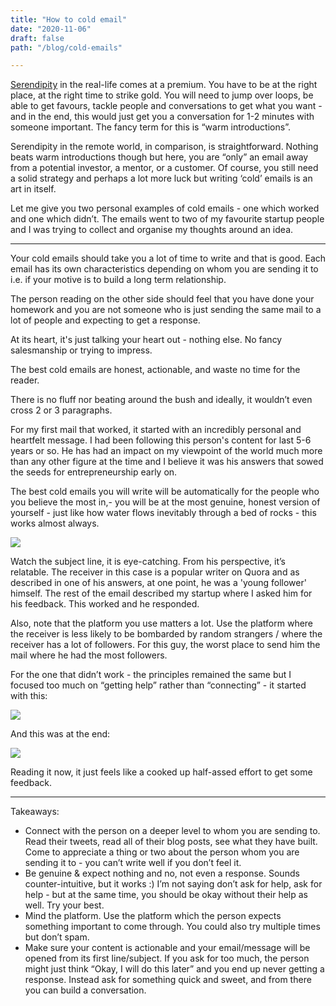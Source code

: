 ```yaml
---
title: "How to cold email"
date: "2020-11-06"
draft: false
path: "/blog/cold-emails"

---
```


[Serendipity](https://akhilkg.me/blog/serendipity) in the real-life comes at a premium. You have to be at the right place, at the right time to strike gold. You will need to jump over loops, be able to get favours, tackle people and conversations to get what you want - and in the end, this would just get you a conversation for 1-2 minutes with someone important. 
The fancy term for this is “warm introductions”.

Serendipity in the remote world, in comparison, is straightforward. 
Nothing beats warm introductions though but here, you are “only” an email away from a potential investor, a mentor, or a customer. 
Of course, you still need a solid strategy and perhaps a lot more luck but writing ‘cold’ emails is an art in itself.

Let me give you two personal examples of cold emails - one which worked and one which didn’t. The emails went to two of my favourite startup people and I was trying to collect and organise my thoughts around an idea.

--------

Your cold emails should take you a lot of time to write and that is good. Each email has its own characteristics depending on whom you are sending it to  i.e. if your motive is to build a long term relationship.

The person reading on the other side should feel that you have done your homework and you are not someone who is just sending the same mail to a lot of people and expecting to get a response.

At its heart, it's just talking your heart out - nothing else. No fancy salesmanship or trying to impress. 

The best cold emails are honest, actionable, and waste no time for the reader. 

There is no fluff nor beating around the bush and ideally, it wouldn’t even cross 2 or 3 paragraphs.

For my first mail that worked, it started with an incredibly personal and heartfelt message. I had been following this person's content for last 5-6 years or so. He has had an impact on my viewpoint of the world much more than any other figure at the time and I believe it was his answers that sowed the seeds for entrepreneurship early on.

The best cold emails you will write will be automatically for the people who you believe the most in,- you will be at the most genuine, honest version of yourself  - just like how water flows inevitably through a bed of rocks - this works almost always.

<img src="https://user-images.githubusercontent.com/32199592/98252728-44892880-1fa0-11eb-90f9-d9f2ef37bf65.jpg"/>

Watch the subject line, it is eye-catching. From his perspective, it’s relatable. The receiver in this case is a popular writer on Quora and as described in one of his answers, at one point, he was a 'young follower' himself. The rest of the email described my startup where I asked him for his feedback.
This worked and he responded.

Also, note that the platform you use matters a lot. Use the platform where the receiver is less likely to be bombarded by random strangers / where the receiver has a lot of followers. For this guy, the worst place to send him the mail where he had the most followers.

For the one that didn’t work - the principles remained the same but I focused too much on “getting help” rather than “connecting” - it started with this:

<img src="https://user-images.githubusercontent.com/32199592/98252734-4652ec00-1fa0-11eb-88c2-3ae94eea6e4c.jpg"/>

And this was at the end:

<img src="https://user-images.githubusercontent.com/32199592/98252740-46eb8280-1fa0-11eb-9c09-dff29cb7ac86.jpg">

Reading it now, it just feels like a cooked up half-assed effort to get some feedback.

------

Takeaways:
- Connect with the person on a deeper level to whom you are sending to. Read their tweets, read all of their blog posts, see what they have built. Come to appreciate a thing or two about the person whom you are sending it to - you can’t write well if you don’t feel it.
- Be genuine & expect nothing and no, not even a response. Sounds counter-intuitive, but it works :) I’m not saying don’t ask for help, ask for help - but at the same time, you should be okay without their help as well. Try your best.
- Mind the platform. Use the platform which the person expects something important to come through. You could also try multiple times but don’t spam.
- Make sure your content is actionable and your email/message will be opened from its first line/subject. If you ask for too much, the person might just think “Okay, I will do this later” and you end up never getting a response. Instead ask for something quick and sweet, and from there you can build a conversation.





